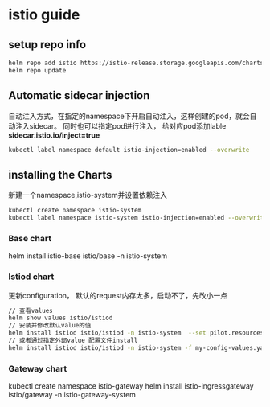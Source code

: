 # istio guide

## setup repo info
```bash
helm repo add istio https://istio-release.storage.googleapis.com/charts
helm repo update
```

## Automatic sidecar injection

自动注入方式，在指定的namespace下开启自动注入，这样创建的pod，就会自动注入sidecar。
同时也可以指定pod进行注入， 给对应pod添加lable **sidecar.istio.io/inject=true**

```bash
kubectl label namespace default istio-injection=enabled --overwrite

```

## installing the Charts
新建一个namespace,istio-system并设置依赖注入
```bash
kubectl create namespace istio-system
kubectl label namespace istio-system istio-injection=enabled --overwrite
```
### Base chart
helm install istio-base istio/base -n istio-system
### Istiod chart
更新configuration， 默认的request内存太多，启动不了，先改小一点
```bash
// 查看values
helm show values istio/istiod
// 安装并修改默认value的值
helm install istiod istio/istiod -n istio-system  --set pilot.resources.requests.memory=200Mi
// 或者通过指定外部value 配置文件install
helm install istiod istio/istiod -n istio-system -f my-config-values.yaml

```
### Gateway chart
kubectl create namespace istio-gateway
helm install istio-ingressgateway istio/gateway -n istio-gateway-system





